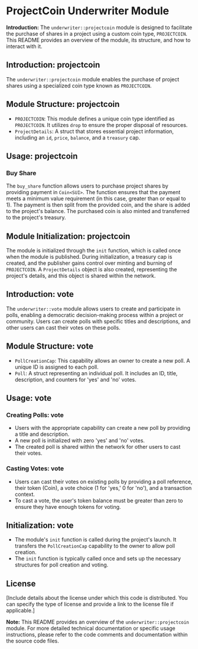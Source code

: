 # ProjectCoin Underwriter Module

**Introduction:**
The `underwriter::projectcoin` module is designed to facilitate the purchase of shares in a project using a custom coin type, `PROJECTCOIN`. This README provides an overview of the module, its structure, and how to interact with it.


## Introduction: projectcoin

The `underwriter::projectcoin` module enables the purchase of project shares using a specialized coin type known as `PROJECTCOIN`. 

## Module Structure: projectcoin

- `PROJECTCOIN`: This module defines a unique coin type identified as `PROJECTCOIN`. It utilizes `drop` to ensure the proper disposal of resources.
- `ProjectDetails`: A struct that stores essential project information, including an `id`, `price`, `balance`, and a `treasury` cap.

## Usage: projectcoin

### Buy Share

The `buy_share` function allows users to purchase project shares by providing payment in `Coin<SUI>`. The function ensures that the payment meets a minimum value requirement (in this case, greater than or equal to 1). The payment is then split from the provided coin, and the share is added to the project's balance. The purchased coin is also minted and transferred to the project's treasury.

## Module Initialization: projectcoin

The module is initialized through the `init` function, which is called once when the module is published. During initialization, a treasury cap is created, and the publisher gains control over minting and burning of `PROJECTCOIN`. A `ProjectDetails` object is also created, representing the project's details, and this object is shared within the network.

## Introduction: vote

The `underwriter::vote` module allows users to create and participate in polls, enabling a democratic decision-making process within a project or community. Users can create polls with specific titles and descriptions, and other users can cast their votes on these polls.

## Module Structure: vote

- `PollCreationCap`: This capability allows an owner to create a new poll. A unique ID is assigned to each poll.
- `Poll`: A struct representing an individual poll. It includes an ID, title, description, and counters for 'yes' and 'no' votes.
## Usage: vote

### Creating Polls: vote

- Users with the appropriate capability can create a new poll by providing a title and description.
- A new poll is initialized with zero 'yes' and 'no' votes.
- The created poll is shared within the network for other users to cast their votes.

### Casting Votes: vote

- Users can cast their votes on existing polls by providing a poll reference, their token (Coin), a vote choice (1 for 'yes,' 0 for 'no'), and a transaction context.
- To cast a vote, the user's token balance must be greater than zero to ensure they have enough tokens for voting.

## Initialization: vote

- The module's `init` function is called during the project's launch. It transfers the `PollCreationCap` capability to the owner to allow poll creation.
- The `init` function is typically called once and sets up the necessary structures for poll creation and voting.



## License

[Include details about the license under which this code is distributed. You can specify the type of license and provide a link to the license file if applicable.]

**Note:** This README provides an overview of the `underwriter::projectcoin` module. For more detailed technical documentation or specific usage instructions, please refer to the code comments and documentation within the source code files.
